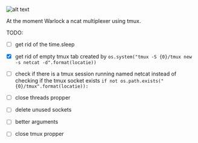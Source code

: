 ![alt text](https://imgur.com/a/JlX96KJ)

At the moment Warlock a ncat multiplexer using tmux.

TODO:
- [ ] get rid of the time.sleep
- [x] get rid of empty tmux tab created by 
`os.system("tmux -S {0}/tmux new -s netcat -d".format(locatie))`

- [ ] check if there is a tmux session running named netcat 
instead of checking if the tmux socket exists 
`if not os.path.exists("{0}/tmux".format(locatie)):`
- [ ] close threads propper
- [ ] delete unused sockets
- [ ] better arguments 
- [ ] close tmux propper

